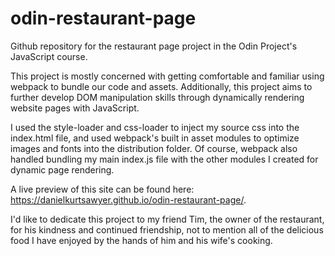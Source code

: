 # odin-restaurant-page
Github repository for the restaurant page project in the Odin Project's JavaScript course.

This project is mostly concerned with getting comfortable and familiar using webpack to bundle our code and assets. 
Additionally, this project aims to further develop DOM manipulation skills through dynamically rendering website pages with JavaScript. 

I used the style-loader and css-loader to inject my source css into the index.html file, and used webpack's built in asset modules to optimize images and fonts into the distribution folder. Of course, webpack also handled bundling my main index.js file with the other modules I created for dynamic page rendering. 

A live preview of this site can be found here: https://danielkurtsawyer.github.io/odin-restaurant-page/.

I'd like to dedicate this project to my friend Tim, the owner of the restaurant, for his kindness and continued friendship, not to mention all of the delicious food I have enjoyed by the hands of him and his wife's cooking.

